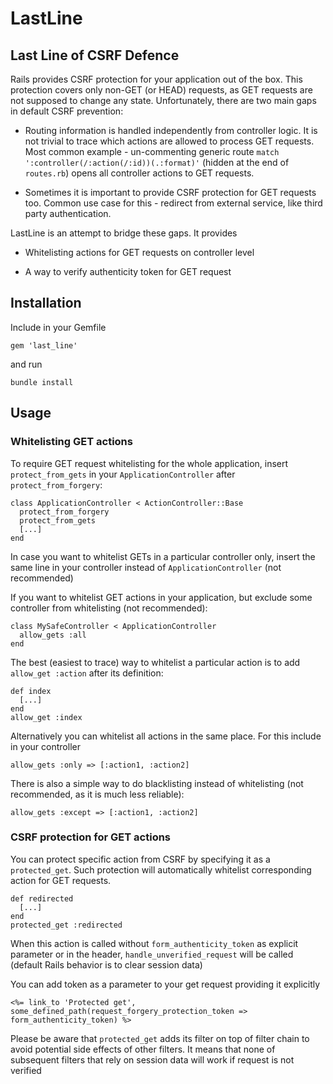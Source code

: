 # LastLine

## Last Line of CSRF Defence

Rails provides CSRF protection for your application out of the box. This protection
covers only non-GET (or HEAD) requests, as GET requests are not supposed to change any state.
Unfortunately, there are two main gaps in default CSRF prevention:

- Routing information is handled independently from controller logic. It is not trivial to trace
  which actions are allowed to process GET requests. Most common example - un-commenting generic route
  `match ':controller(/:action(/:id))(.:format)'` (hidden at the end of `routes.rb`) opens all controller
  actions to GET requests.

- Sometimes it is important to provide CSRF protection for GET requests too. Common use case for this -
  redirect from external service, like third party authentication.

LastLine is an attempt to bridge these gaps. It provides

- Whitelisting actions for GET requests on controller level

- A way to verify authenticity token for GET request

## Installation

Include in your Gemfile

    gem 'last_line'

and run

    bundle install

## Usage

### Whitelisting GET actions
To require GET request whitelisting for the whole application, insert `protect_from_gets` in your
`ApplicationController` after `protect_from_forgery`:

    class ApplicationController < ActionController::Base
      protect_from_forgery
      protect_from_gets
      [...]
    end

In case you want to whitelist GETs in a particular controller only, insert the same line in your controller
instead of `ApplicationController` (not recommended)

If you want to whitelist GET actions in your application, but exclude some controller from whitelisting
(not recommended):

    class MySafeController < ApplicationController
      allow_gets :all
    end

The best (easiest to trace) way to whitelist a particular action is to add `allow_get :action` after its definition:

    def index
      [...]
    end
    allow_get :index

Alternatively you can whitelist all actions in the same place. For this include in your controller

    allow_gets :only => [:action1, :action2]

There is also a simple way to do blacklisting instead of whitelisting (not recommended, as it is much less reliable):

    allow_gets :except => [:action1, :action2]

### CSRF protection for GET actions

You can protect specific action from CSRF by specifying it as a `protected_get`. Such protection will automatically
whitelist corresponding action for GET requests.

    def redirected
      [...]
    end
    protected_get :redirected

When this action is called without `form_authenticity_token` as explicit parameter or in the header,
`handle_unverified_request` will be called (default Rails behavior is to clear session data)

You can add token as a parameter to your get request providing it explicitly

    <%= link_to 'Protected get', some_defined_path(request_forgery_protection_token => form_authenticity_token) %>

Please be aware that `protected_get` adds its filter on top of filter chain to avoid potential side effects
of other filters. It means that none of subsequent filters that rely on session data will work if request is
not verified

